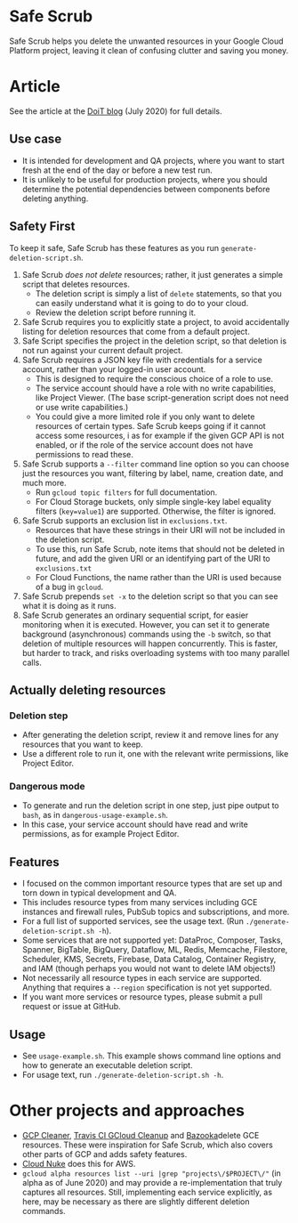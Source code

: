 # Safe Scrub

Safe Scrub helps you delete the unwanted resources in your Google Cloud Platform project, 
leaving it clean of confusing clutter and saving you money.

# Article
See the article at the [DoiT blog](https://blog.doit-intl.com) (July 2020) for full details.

## Use case
- It is intended for development and QA projects, where you want to start fresh at the end of the day or before a new test run.
- It is unlikely to be useful for production projects, where you should determine the potential dependencies between components before deleting
anything.

## Safety First 
To keep it safe, Safe Scrub has these features as you run `generate-deletion-script.sh`.
1. Safe Scrub _does not delete_ resources; rather, it just generates a simple script that deletes resources.
   - The deletion script is simply a list of `delete` statements, so that you can easily understand what it is going to do to your cloud.
   - Review the deletion script before running it.
1. Safe Scrub requires you to explicitly state a project, to avoid accidentally listing for deletion resources that come from
 a default project.
1. Safe Script specifies the project in the deletion script, so that deletion is not run against  your current default project.
1. Safe Scrub requires a JSON key file with credentials for a service account, rather than your logged-in user account. 
    - This is designed to require the conscious choice of a role to use.
    - The service account should have a role with no write capabilities, like Project Viewer. (The base script-generation script does not need or use write capabilities.)
    - You could give a more limited role if you only want to delete resources of certain types. Safe Scrub keeps going if it cannot access some resources, i
    as for example if the given GCP API is not enabled, or if the role of the service account does not have permissions to read these.
1. Safe Scrub supports a `--filter` command line option so you can choose just the resources you want,
 filtering by label, name, creation date, and much more. 
   - Run `gcloud topic filters` for full documentation.
   - For Cloud Storage buckets, only simple single-key label equality filters  (`key=value1`) are supported. Otherwise, the filter is ignored.
1. Safe Scrub supports an exclusion list in `exclusions.txt`. 
   - Resources that have these strings in their URI will not be included in the deletion script.
   - To use this, run Safe Scrub, note items that should not be deleted in future, and add the given URI or an identifying part of the URI to `exclusions.txt`
   - For Cloud Functions, the name rather than the URI is used because of a bug in `gcloud`.
1. Safe Scrub prepends `set -x` to the deletion script so that you can see what it is doing as it runs.
1. Safe Scrub generates an ordinary sequential script, for easier monitoring when it is executed. However, you can set it to generate
background (asynchronous) commands using the `-b` switch, so that deletion  of multiple resources will happen 
concurrently. This is faster, but harder to track, and risks overloading systems with too many parallel calls.
 
## Actually deleting resources
### Deletion step
  - After generating the deletion script, review it and remove lines for any resources that you want to keep.
  - Use a different role to run it, one with the relevant write permissions, like Project Editor.
### Dangerous mode
  - To generate and run the deletion script in one step, just pipe output to `bash`, as in `dangerous-usage-example.sh`. 
  - In this case, your service account should have read and write permissions, as for example Project Editor.

## Features
- I focused on the common important resource types that are set up and torn down
 in typical development and QA.
- This includes resource types from many services including GCE instances and firewall rules,
PubSub topics and subscriptions, and more. 
- For a full list of supported services, see the usage text. (Run  `./generate-deletion-script.sh -h`).  
- Some services that are not supported yet: DataProc, Composer, Tasks, Spanner, BigTable, BigQuery, Dataflow, ML,
Redis, Memcache, Filestore, Scheduler, KMS, Secrets, Firebase, Data Catalog, Container Registry, 
and IAM (though perhaps you would not want to delete IAM objects!)
- Not necessarily all resource types in each service are supported. Anything that 
requires a `--region` specification is not yet supported.
- If you want more services or resource types, please submit a pull request or issue at GitHub.

## Usage
- See `usage-example.sh`. This example shows command line options and how to generate an executable deletion script.
- For usage text, run `./generate-deletion-script.sh -h`.

# Other projects and approaches
- [GCP Cleaner](https://github.com/paulczar/gcp-cleaner/blob/master/delete-all.sh), [Travis CI GCloud Cleanup](https://github.com/travis-ci/gcloud-cleanup)  and [Bazooka](https://github.com/enxebre/bazooka)delete GCE resources. These were inspiration for Safe Scrub, which also covers other parts of GCP and adds safety features.
- [Cloud Nuke](https://blog.gruntwork.io/cloud-nuke-how-we-reduced-our-aws-bill-by-85-f3aced4e5876) does this for AWS.
-  `gcloud alpha resources list --uri |grep "projects\/$PROJECT\/"` (in alpha as of June 2020) and may provide
  a re-implementation that truly captures all resources. Still, implementing each service explicitly, 
  as here, may be necessary as there are slightly different deletion commands.
